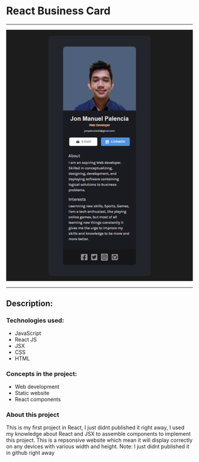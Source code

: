 # React Business Card
--- 
![Image](reactCard.png)

---

## **Description:**

### Technologies used:

- JavaScript
- React JS
- JSX
- CSS
- HTML

### Concepts in the project:

- Web development
- Static website
- React components


### About this project

This is my first project in React, I just didnt published it right away, I used my knowledge about React and JSX to assemble components to implement this project. This is a repsonsive website which mean it will display correctly on any devices with various width and height.
Note: I just didnt published it in github right away